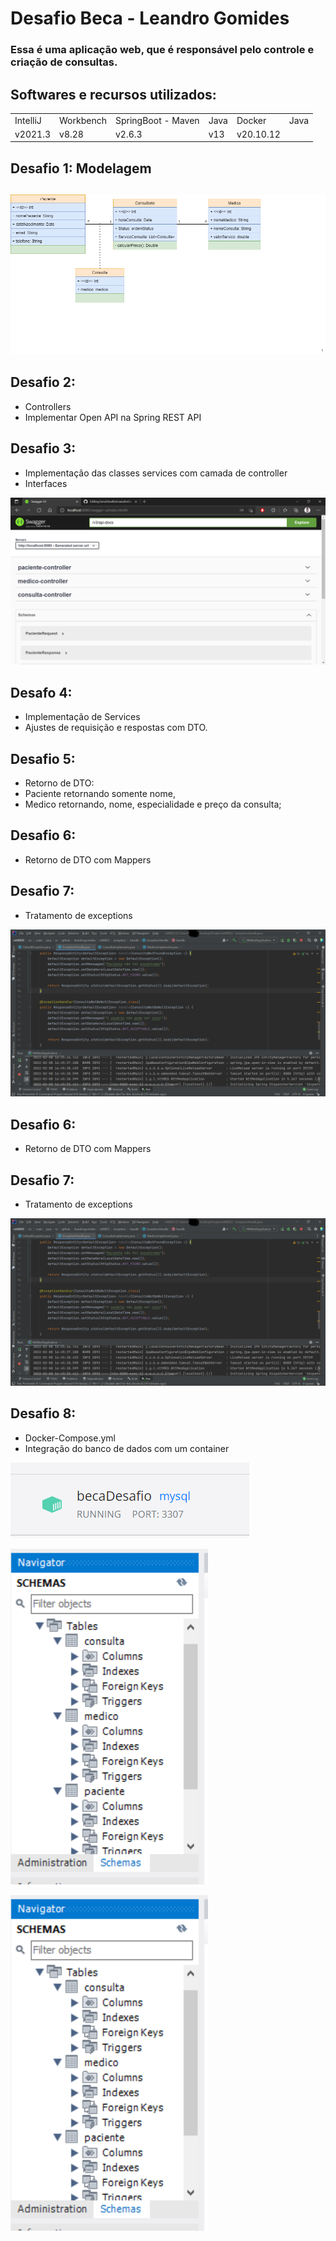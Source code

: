 # Desafio Beca - Leandro Gomides

### Essa é uma aplicação web, que é responsável pelo controle e criação de consultas.

## Softwares e recursos utilizados:

<table>
  <tr>
  <td> IntelliJ </td>
  <td> Workbench </td>
  <td> SpringBoot - Maven </td>
  <td> Java </td>
  <td> Docker </td>
      <td> Java </td>
    </tr>
    <tr>
  <td> v2021.3 </td>
  <td> v8.28 </td>
  <td> v2.6.3 </td>
  <td> v13 </td>
  <td> v20.10.12 </td>
    </tr>
</table>
  
## Desafio 1: Modelagem <h2>

  ![Modelo Conceitual](https://github.com/xAzKaR/becaDesafiosLeandroGomides/blob/main/DiagramaConceitual.png?raw=true)

 
## Desafio 2:
* Controllers
* Implementar Open API na Spring REST API



## Desafio 3:
* Implementação das classes services com camada de controller
* Interfaces


![Swagger](https://github.com/xAzKaR/becaDesafiosLeandroGomides/blob/main/SwaggerRestAPI.png?raw=true)


## Desafo 4:
* Implementação de Services
* Ajustes de requisição e respostas com DTO.


## Desafio 5:
* Retorno de DTO:
* Paciente retornando somente nome,
* Medico retornando, nome, especialidade e preço da consulta;
  

## Desafio 6:
* Retorno de DTO com Mappers
  

## Desafio 7:
* Tratamento de exceptions
  

![Exceptions](https://github.com/xAzKaR/becaDesafiosLeandroGomides/blob/desafio8/Exceptions.png?raw=true)


## Desafio 6:
* Retorno de DTO com Mappers
  
## Desafio 7:
* Tratamento de exceptions

![Exceptions](https://github.com/xAzKaR/becaDesafiosLeandroGomides/blob/main/Exceptions.png?raw=true)


## Desafio 8:
* Docker-Compose.yml
* Integração do banco de dados com um container
  

![Docker Banco](https://github.com/xAzKaR/becaDesafiosLeandroGomides/blob/desafio8/dockerbanco.png?raw=true)

![MySQL Banco](https://github.com/xAzKaR/becaDesafiosLeandroGomides/blob/desafio8/mysqlbanco.png?raw=true)

![Docker Compose](https://github.com/xAzKaR/becaDesafiosLeandroGomides/blob/desafio8/mysqlbanco.png?raw=true)




